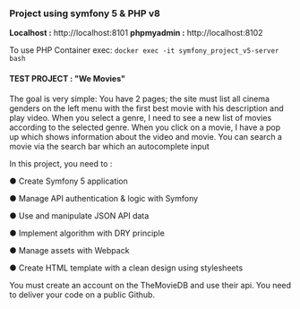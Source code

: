 ### Project using symfony 5 & PHP v8
**Localhost :** http://localhost:8101
**phpmyadmin :** http://localhost:8102

To use PHP Container exec: ``docker exec -it symfony_project_v5-server bash``

#### TEST PROJECT : "We Movies"

The goal is very simple:
You have 2 pages; the site must list all cinema genders on the left menu with the first best movie with his
description and play video. When you select a genre, I need to see a new list of movies according to the
selected genre. When you click on a movie, I have a pop up which shows information about the video
and movie. You can search a movie via the search bar which an autocomplete input

In this project, you need to :

● Create Symfony 5 application

● Manage API authentication & logic with Symfony

● Use and manipulate JSON API data

● Implement algorithm with DRY principle

● Manage assets with Webpack

● Create HTML template with a clean design using stylesheets

You must create an account on the TheMovieDB and use their api.
You need to deliver your code on a public Github.